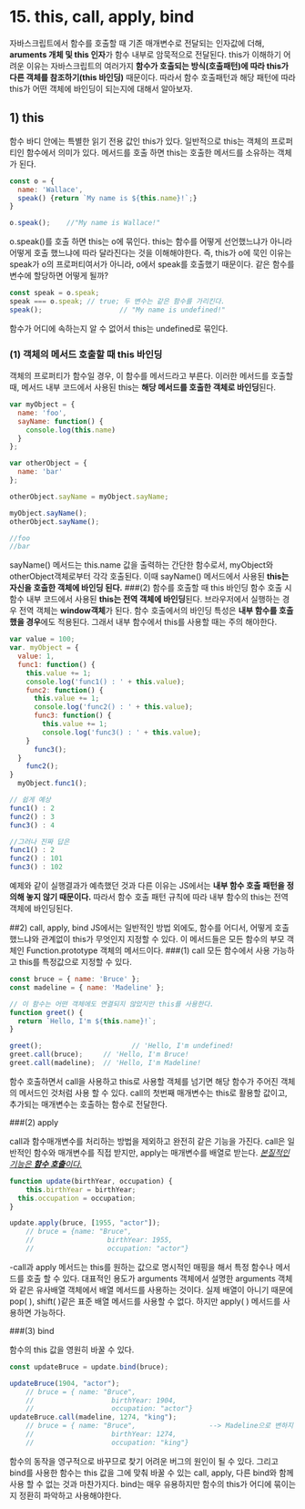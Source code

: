 # 15. this, call, apply, bind



 자바스크립트에서 함수를 호출할 때 기존 매개변수로 전달되는 인자값에 더해, **aruments 개체 및 this 인자**가 함수 내부로 암묵적으로 전달된다. this가 이해하기 어려운 이유는 자바스크립트의 여러가지 **함수가 호출되는 방식(호출패턴)**에 따라 this가 다른 **객체를 참조**하기**(this 바인딩)** 때문이다. 따라서 함수 호출패턴과 해당 패턴에 따라 this가 어떤 객체에 바인딩이 되는지에 대해서 알아보자.

## 1) this
 함수 바디 안에는 특별한 읽기 전용 값인 this가 있다. 일반적으로 this는 객체의 프로퍼티인 함수에서 의미가 있다. 메서드를 호출 하면 this는 호출한 메서드를 소유하는 객체가 된다.
 ```js
 const o = {
   name: 'Wallace',
   speak() {return `My name is ${this.name}!`;}
 }
 
 o.speak();    //"My name is Wallace!"
 ```
 o.speak()를 호출 하면 this는 o에 묶인다. this는 함수를 어떻게 선언했느냐가 아니라 어떻게 호출 했느냐에 따라 달라진다는 것을 이해해야한다. 즉, this가 o에 묵인 이유는 speak가 o의 프로퍼티여서가 아니라, o에서 speak를 호출했기 때문이다. 같은 함수를 변수에 할당하면 어떻게 될까?

 ```js
 const speak = o.speak;
 speak === o.speak; // true; 두 변수는 같은 함수를 가리킨다.
 speak();  					// "My name is undefined!"
 ```
함수가 어디에 속하는지 알 수 없어서 this는 undefined로 묶인다.

 ### (1) 객체의 메서드 호출할 때 this 바인딩
 객체의 프로퍼티가 함수일 경우, 이 함수를 메서드라고 부른다. 이러한 메서드를 호출할 때, 메서드 내부 코드에서 사용된 this는 **해당 메서드를 호출한 객체로 바인딩**된다.
 ```js
 var myObject = {
   name: 'foo',
   sayName: function() {
     console.log(this.name)
   }
 };
 
 var otherObject = {
   name: 'bar'
 };
 
 otherObject.sayName = myObject.sayName;
 
 myObject.sayName();
 otherObject.sayName();
 
 //foo
 //bar
 ```
 sayName() 메서드는 this.name 값을 출력하는 간단한 함수로서, myObject와 otherObject객체로부터 각각 호출된다. 이때 sayName() 메서드에서 사용된 **this는 자신을 호출한 객체에 바인딩 된다.** 
###(2) 함수를 호출할 때 this 바인딩
 함수 호출 시 함수 내부 코드에서 사용된 **this는 전역 객체에 바인딩**된다. 브라우저에서 실행하는 경우 전역 객체는 **window객체**가 된다. 함수 호출에서의 바인딩 특성은 **내부 함수를 호출했을 경우**에도 적용된다. 그래서 내부 함수에서 this를 사용할 때는 주의 해야한다.
```js
var value = 100;
var. myObject = {
  value: 1,
  func1: function() {
    this.value += 1;
    console.log('func1() : ' + this.value);
    func2: function() {
      this.value += 1;
      console.log('func2() : ' + this.value);
      func3: function() {
      	this.value += 1;
      	console.log('func3() : ' + this.value);
    }
      func3();
  }
    func2();
}
  myObject.func1();

// 쉽게 예상
func1() : 2
func2() : 3
func3() : 4

//그러나 진짜 답은
func1() : 2
func2() : 101
func3() : 102
```

예제와 같이 실행결과가 예측했던 것과 다른 이유는 JS에서는 **내부 함수 호출 패턴을 정의해 놓지 않기 때문이다.** 따라서 함수 호출 패턴 규칙에 따라 내부 함수의 this는 전역 객체에 바인딩된다.


##2) call, apply, bind
 JS에서는 일반적인 방법 외에도, 함수를 어디서, 어떻게 호출했느냐와 관계없이 this가 무엇인지 지정할 수 있다. 이 메서드들은 모든 함수의 부모 객체인 Function.prototype 객체의 메서드이다.
 ###(1) call
 모든 함수에서 사용 가능하고 this를 특정값으로 지정할 수 있다.
```js
const bruce = { name: 'Bruce' };
const madeline = { name: 'Madeline' };

// 이 함수는 어떤 객체에도 연결되지 않았지만 this를 사용한다.
function greet() {
  return `Hello, I'm ${this.name}!`;
}

greet();				      // 'Hello, I'm undefined!
greet.call(bruce);	   // 'Hello, I'm Bruce!
greet.call(madeline);  // 'Hello, I'm Madeline!
```

 함수 호출하면서 call을 사용하고 this로 사용할 객체를 넘기면 해당 함수가 주어진 객체의 메서드인 것처럼 사용 할 수 있다. call의 첫번째 매개변수는 this로 활용할 값이고, 추가되는 매개변수는 호출하는 함수로 전달한다.

###(2) apply

 call과 함수매개변수를 처리하는 방법을 제외하고 완전히 같은 기능을 가진다. call은 일반적인 함수와 매개변수를 직접 받지만, apply는 매개변수를 배열로 받는다. <u>*본질적인 기능은 **함수 호출**이다.*</u> 

```js
function update(birthYear, occupation) {
	this.birthYear = birthYear;
  this.occupation = occupation;
}

update.apply(bruce, [1955, "actor"]);
	// bruce = {name: "Bruce",
	//					birthYear: 1955,
	//					occupation: "actor"}
```



-call과 apply 메서드는 this를 원하는 값으로 명시적인 매핑을 해서 특정 함수나 메서드를 호출 할 수 있다. 대표적인 용도가 arguments 객체에서 설명한 arguments 객체와 같은 유사배열 객체에서 배열 메서드를 사용하는 것이다. 실제 배열이 아니기 때문에 pop( ), shift( )같은 표준 배열 메서드를 사용할 수 없다. 하지만 apply( ) 메서드를 사용하면 가능하다.





###(3) bind

 함수의 this 값을 영원히 바꿀 수 있다. 

```js
const updateBruce = update.bind(bruce);

updateBruce(1904, "actor");
	// bruce = { name: "Bruce",
	//					 birthYear: 1904,
	//					 occupation: "actor"}
updateBruce.call(madeline, 1274, "king");
	// bruce = { name: "Bruce",    				 --> Madeline으로 변하지 않았다.
	//					 birthYear: 1274,
	//					 occupation: "king"}
```

 함수의 동작을 영구적으로 바꾸므로 찾기 어려운 버그의 원인이 될 수 있다. 그리고 bind를 사용한 함수는 this 값을 그에 맞춰 바꿀 수 있는 call, apply, 다른 bind와 함께 사용 할 수 없는 것과 마찬가지다.
 bind는 매우 유용하지만 함수의 this가 어디에 묶이는 지 정환히 파악하고 사용해야한다.
